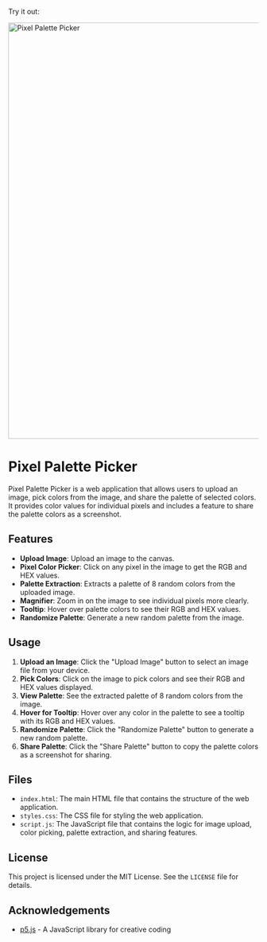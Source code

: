 Try it out: 

<img width="837" alt="Pixel Palette Picker" src="https://github.com/AndrewSink/Pixel-Palette-Picker/assets/46334898/012d201e-c0ee-4d91-9d42-b7b9cafe4b7b">

# Pixel Palette Picker

Pixel Palette Picker is a web application that allows users to upload an image, pick colors from the image, and share the palette of selected colors. It provides color values for individual pixels and includes a feature to share the palette colors as a screenshot.

## Features

- **Upload Image**: Upload an image to the canvas.
- **Pixel Color Picker**: Click on any pixel in the image to get the RGB and HEX values.
- **Palette Extraction**: Extracts a palette of 8 random colors from the uploaded image.
- **Magnifier**: Zoom in on the image to see individual pixels more clearly.
- **Tooltip**: Hover over palette colors to see their RGB and HEX values.
- **Randomize Palette**: Generate a new random palette from the image.

## Usage

1. **Upload an Image**: Click the "Upload Image" button to select an image file from your device.
2. **Pick Colors**: Click on the image to pick colors and see their RGB and HEX values displayed.
3. **View Palette**: See the extracted palette of 8 random colors from the image.
4. **Hover for Tooltip**: Hover over any color in the palette to see a tooltip with its RGB and HEX values.
5. **Randomize Palette**: Click the "Randomize Palette" button to generate a new random palette.
6. **Share Palette**: Click the "Share Palette" button to copy the palette colors as a screenshot for sharing.

## Files

- `index.html`: The main HTML file that contains the structure of the web application.
- `styles.css`: The CSS file for styling the web application.
- `script.js`: The JavaScript file that contains the logic for image upload, color picking, palette extraction, and sharing features.

## License

This project is licensed under the MIT License. See the `LICENSE` file for details.

## Acknowledgements

- [p5.js](https://p5js.org/) - A JavaScript library for creative coding
